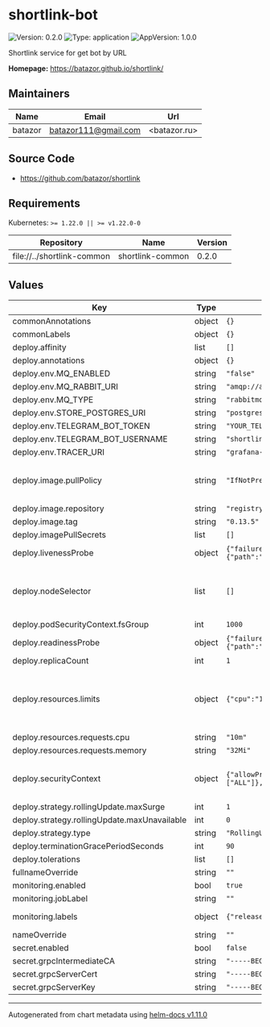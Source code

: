 # shortlink-bot

![Version: 0.2.0](https://img.shields.io/badge/Version-0.2.0-informational?style=flat-square) ![Type: application](https://img.shields.io/badge/Type-application-informational?style=flat-square) ![AppVersion: 1.0.0](https://img.shields.io/badge/AppVersion-1.0.0-informational?style=flat-square)

Shortlink service for get bot by URL

**Homepage:** <https://batazor.github.io/shortlink/>

## Maintainers

| Name | Email | Url |
| ---- | ------ | --- |
| batazor | <batazor111@gmail.com> | <batazor.ru> |

## Source Code

* <https://github.com/batazor/shortlink>

## Requirements

Kubernetes: `>= 1.22.0 || >= v1.22.0-0`

| Repository | Name | Version |
|------------|------|---------|
| file://../shortlink-common | shortlink-common | 0.2.0 |

## Values

| Key | Type | Default | Description |
|-----|------|---------|-------------|
| commonAnnotations | object | `{}` | Add annotations to all the deployed resources |
| commonLabels | object | `{}` | Add labels to all the deployed resources |
| deploy.affinity | list | `[]` |  |
| deploy.annotations | object | `{}` | Annotations to be added to controller pods |
| deploy.env.MQ_ENABLED | string | `"false"` |  |
| deploy.env.MQ_RABBIT_URI | string | `"amqp://admin:admin@shortlink.rabbitmq:5672"` |  |
| deploy.env.MQ_TYPE | string | `"rabbitmq"` |  |
| deploy.env.STORE_POSTGRES_URI | string | `"postgres://postgres:shortlink@postgresql.postgresql:5432/shortlink?sslmode=disable"` | Default store config |
| deploy.env.TELEGRAM_BOT_TOKEN | string | `"YOUR_TELEGRAM_TOKEN"` |  |
| deploy.env.TELEGRAM_BOT_USERNAME | string | `"shortlink_my_bot"` |  |
| deploy.env.TRACER_URI | string | `"grafana-tempo.grafana:6831"` |  |
| deploy.image.pullPolicy | string | `"IfNotPresent"` | Global imagePullPolicy Default: 'Always' if image tag is 'latest', else 'IfNotPresent' Ref: http://kubernetes.io/docs/user-guide/images/#pre-pulling-images |
| deploy.image.repository | string | `"registry.gitlab.com/shortlink-org/shortlink/bot"` |  |
| deploy.image.tag | string | `"0.13.5"` |  |
| deploy.imagePullSecrets | list | `[]` |  |
| deploy.livenessProbe | object | `{"failureThreshold":1,"httpGet":{"path":"/live","port":9090},"initialDelaySeconds":5,"periodSeconds":5,"successThreshold":1}` | define a liveness probe that checks every 5 seconds, starting after 5 seconds |
| deploy.nodeSelector | list | `[]` | Node labels and tolerations for pod assignment ref: https://kubernetes.io/docs/concepts/configuration/assign-pod-node/#nodeselector ref: https://kubernetes.io/docs/concepts/configuration/assign-pod-node/#taints-and-tolerations-beta-feature |
| deploy.podSecurityContext.fsGroup | int | `1000` | fsGroup is the group ID associated with the container |
| deploy.readinessProbe | object | `{"failureThreshold":30,"httpGet":{"path":"/ready","port":9090},"initialDelaySeconds":5,"periodSeconds":5,"successThreshold":1}` | define a readiness probe that checks every 5 seconds, starting after 5 seconds |
| deploy.replicaCount | int | `1` |  |
| deploy.resources.limits | object | `{"cpu":"100m","memory":"128Mi"}` | We usually recommend not to specify default resources and to leave this as a conscious choice for the user. This also increases chances charts run on environments with little resources, such as Minikube. If you do want to specify resources, uncomment the following lines, adjust them as necessary, and remove the curly braces after 'resources:'. |
| deploy.resources.requests.cpu | string | `"10m"` |  |
| deploy.resources.requests.memory | string | `"32Mi"` |  |
| deploy.securityContext | object | `{"allowPrivilegeEscalation":false,"capabilities":{"drop":["ALL"]},"readOnlyRootFilesystem":true,"runAsGroup":1000,"runAsNonRoot":true,"runAsUser":1000}` | Security Context policies for controller pods See https://kubernetes.io/docs/tasks/administer-cluster/sysctl-cluster/ for notes on enabling and using sysctls |
| deploy.strategy.rollingUpdate.maxSurge | int | `1` |  |
| deploy.strategy.rollingUpdate.maxUnavailable | int | `0` |  |
| deploy.strategy.type | string | `"RollingUpdate"` |  |
| deploy.terminationGracePeriodSeconds | int | `90` |  |
| deploy.tolerations | list | `[]` |  |
| fullnameOverride | string | `""` |  |
| monitoring.enabled | bool | `true` | Creates a Prometheus Operator ServiceMonitor |
| monitoring.jobLabel | string | `""` | The label to use to retrieve the job name from. |
| monitoring.labels | object | `{"release":"prometheus-operator"}` | Additional labels that can be used so PodMonitor will be discovered by Prometheus |
| nameOverride | string | `""` |  |
| secret.enabled | bool | `false` |  |
| secret.grpcIntermediateCA | string | `"-----BEGIN CERTIFICATE-----\nYour CA...\n-----END CERTIFICATE-----\n"` |  |
| secret.grpcServerCert | string | `"-----BEGIN CERTIFICATE-----\nYour cert...\n-----END CERTIFICATE-----\n"` |  |
| secret.grpcServerKey | string | `"-----BEGIN EC PRIVATE KEY-----\nYour key...\n-----END EC PRIVATE KEY-----\n"` |  |

----------------------------------------------
Autogenerated from chart metadata using [helm-docs v1.11.0](https://github.com/norwoodj/helm-docs/releases/v1.11.0)
